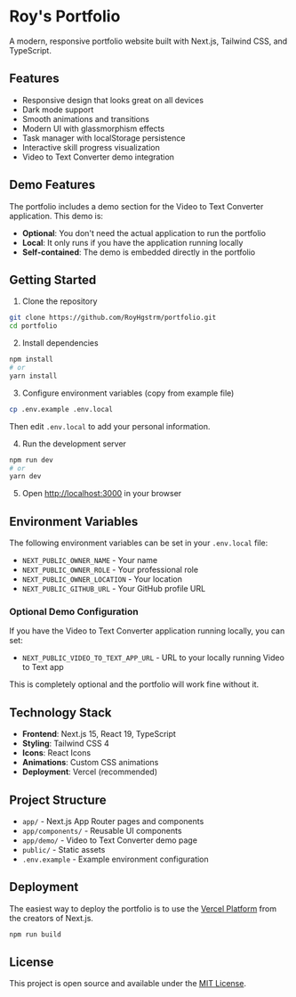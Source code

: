 # Roy's Portfolio

A modern, responsive portfolio website built with Next.js, Tailwind CSS, and TypeScript.

## Features

- Responsive design that looks great on all devices
- Dark mode support
- Smooth animations and transitions
- Modern UI with glassmorphism effects
- Task manager with localStorage persistence
- Interactive skill progress visualization
- Video to Text Converter demo integration

## Demo Features

The portfolio includes a demo section for the Video to Text Converter application. This demo is:

- **Optional**: You don't need the actual application to run the portfolio
- **Local**: It only runs if you have the application running locally
- **Self-contained**: The demo is embedded directly in the portfolio

## Getting Started

1. Clone the repository
```bash
git clone https://github.com/RoyHgstrm/portfolio.git
cd portfolio
```

2. Install dependencies
```bash
npm install
# or
yarn install
```

3. Configure environment variables (copy from example file)
```bash
cp .env.example .env.local
```
Then edit `.env.local` to add your personal information.

4. Run the development server
```bash
npm run dev
# or
yarn dev
```

5. Open [http://localhost:3000](http://localhost:3000) in your browser

## Environment Variables

The following environment variables can be set in your `.env.local` file:

- `NEXT_PUBLIC_OWNER_NAME` - Your name
- `NEXT_PUBLIC_OWNER_ROLE` - Your professional role
- `NEXT_PUBLIC_OWNER_LOCATION` - Your location
- `NEXT_PUBLIC_GITHUB_URL` - Your GitHub profile URL

### Optional Demo Configuration

If you have the Video to Text Converter application running locally, you can set:

- `NEXT_PUBLIC_VIDEO_TO_TEXT_APP_URL` - URL to your locally running Video to Text app

This is completely optional and the portfolio will work fine without it.

## Technology Stack

- **Frontend**: Next.js 15, React 19, TypeScript
- **Styling**: Tailwind CSS 4
- **Icons**: React Icons
- **Animations**: Custom CSS animations
- **Deployment**: Vercel (recommended)

## Project Structure

- `app/` - Next.js App Router pages and components
- `app/components/` - Reusable UI components
- `app/demo/` - Video to Text Converter demo page
- `public/` - Static assets
- `.env.example` - Example environment configuration

## Deployment

The easiest way to deploy the portfolio is to use the [Vercel Platform](https://vercel.com/new) from the creators of Next.js.

```bash
npm run build
```

## License

This project is open source and available under the [MIT License](LICENSE).
